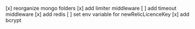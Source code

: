 [x] reorganize mongo folders
[x] add limiter middleware
[ ] add timeout middleware
[x] add redis
[ ] set env variable for newRelicLicenceKey
[x] add bcrypt
